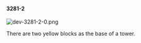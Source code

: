 #### 3281-2
![dev-3281-2-0.png](https://github.com/lil-lab/nlvr/raw/master/nlvr/dev/images/2/dev-3281-2-0.png "dev-3281-2-0.png")

There are two yellow blocks as the base of a tower.
